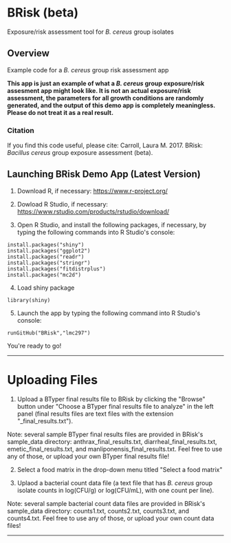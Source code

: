 # BRisk (beta)
Exposure/risk assessment tool for *B. cereus* group isolates

## Overview

Example code for a *B. cereus* group risk assessment app

**This app is just an example of what a *B. cereus* group exposure/risk assesment app might look like. It is not an actual exposure/risk assessment, the parameters for all growth conditions are randomly generated, and the output of this demo app is completely meaningless. Please do not treat it as a real result.**

### Citation
If you find this code useful, please cite:
Carroll, Laura M. 2017. BRisk: *Bacillus cereus* group exposure assessment (beta).

## Launching BRisk Demo App (Latest Version)

1. Download R, if necessary: https://www.r-project.org/

2. Dowload R Studio, if necessary: https://www.rstudio.com/products/rstudio/download/

3. Open R Studio, and install the following packages, if necessary, by typing the following commands into R Studio's console:

```
install.packages("shiny")
install.packages("ggplot2")
install.packages("readr")
install.packages("stringr")
install.packages("fitdistrplus")
install.packages("mc2d")
```

4. Load shiny package

```
library(shiny)
```

5. Launch the app by typing the following command into R Studio's console:
```
runGitHub("BRisk","lmc297")
```

You're ready to go!

------------------------------------------------------------------------

# Uploading Files

1. Upload a BTyper final results file to BRisk by clicking the "Browse" button under "Choose a BTyper final results file to analyze" in the left panel (final results files are text files with the extension "_final_results.txt"). 

Note: several sample BTyper final results files are provided in BRisk's sample_data directory: anthrax_final_results.txt, diarrheal_final_results.txt, emetic_final_results.txt, and manliponensis_final_results.txt. Feel free to use any of those, or upload your own BTyper final results file!

2. Select a food matrix in the drop-down menu titled "Select a food matrix"

3. Uplaod a bacterial count data file (a text file that has *B. cereus* group isolate counts in log(CFU/g) or log(CFU/mL), with one count per line).

Note: several sample bacterial count data files are provided in BRisk's sample_data directory: counts1.txt, counts2.txt, counts3.txt, and counts4.txt. Feel free to use any of those, or upload your own count data files!

------------------------------------------------------------------------
